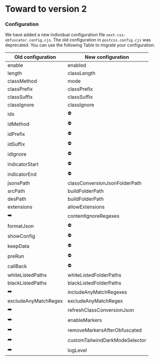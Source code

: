 # Toward to version 2

### Configuration

We have added a new individual configuration file `next-css-obfuscator.config.cjs`. The old configuration in `postcss.config.cjs` was deprecated. You can use the following Table to migrate your configuration.

| Old configuration    | New configuration              |
| -------------------- | ------------------------------ |
| enable               | enabled                        |
| length               | classLength                    |
| classMethod          | mode                           |
| classPrefix          | classPrefix                    |
| classSuffix          | classSuffix                    |
| classIgnore          | classIgnore                    |
| ids                  | ⛔                             |
| idMethod             | ⛔                             |
| idPrefix             | ⛔                             |
| idSuffix             | ⛔                             |
| idIgnore             | ⛔                             |
| indicatorStart       | ⛔                             |
| indicatorEnd         | ⛔                             |
| jsonsPath            | classConversionJsonFolderPath  |
| srcPath              | buildFolderPath                |
| desPath              | buildFolderPath                |
| extensions           | allowExtensions                |
| ➡️                   | contentIgnoreRegexes           |
| formatJson           | ⛔                             |
| showConfig           | ⛔                             |
| keepData             | ⛔                             |
| preRun               | ⛔                             |
| callBack             | ⛔                             |
| whiteListedPaths     | whiteListedFolderPaths         |
| blackListedPaths     | blackListedFolderPaths         |
| ➡️                   | includeAnyMatchRegexes         |
| excludeAnyMatchRegex | excludeAnyMatchRegex           |
| ➡️                   | refreshClassConversionJson     |
| ➡️                   | enableMarkers                  |
| ➡️                   | removeMarkersAfterObfuscated   |
| ➡️                   | customTailwindDarkModeSelector |
| ➡️                   | logLevel                       |
